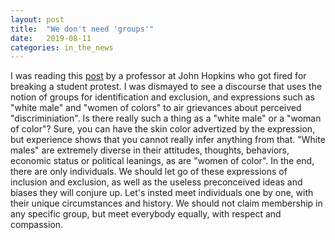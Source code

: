 ```yaml
---
layout: post
title:  "We don't need 'groups'"
date:   2019-08-11
categories: in_the_news
---
```

I was reading this <a href="https://www.danielpovey.com/leaving.html">post</a> by a professor at John Hopkins who got fired for breaking a student protest. I was dismayed to see a discourse that uses the notion of groups for identification and exclusion, and expressions such as "white male" and "women of colors" to air grievances about perceived "discriminiation". Is there really such a thing as a "white male" or a "woman of color"? Sure, you can have the skin color advertized by the expression, but experience shows that you cannot really infer anything from that. "White males" are extremely diverse in their attitudes, thoughts, behaviors, economic status or political leanings, as are "women of color". In the end, there are only individuals. We should let go of these expressions of inclusion and exclusion, as well as the useless preconceived ideas and biases they will conjure up. Let's insted meet individuals one by one, with their unique circumstances and history. We should not claim membership in any specific group, but meet everybody equally, with respect and compassion. 
